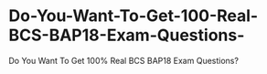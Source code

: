 # Do-You-Want-To-Get-100-Real-BCS-BAP18-Exam-Questions-
Do You Want To Get 100% Real BCS BAP18 Exam Questions?
